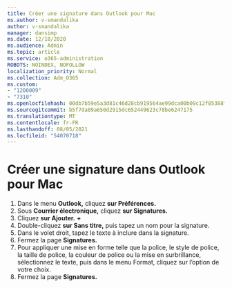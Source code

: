 ```yaml
---
title: Créer une signature dans Outlook pour Mac
ms.author: v-smandalika
author: v-smandalika
manager: dansimp
ms.date: 12/18/2020
ms.audience: Admin
ms.topic: article
ms.service: o365-administration
ROBOTS: NOINDEX, NOFOLLOW
localization_priority: Normal
ms.collection: Adm_O365
ms.custom:
- "1200009"
- "7310"
ms.openlocfilehash: 00db7b59e5a3d81c46d28cb919564ae99dca00b09c12f85388f5c419647dad01
ms.sourcegitcommit: b5f7da89a650d2915dc652449623c78be6247175
ms.translationtype: MT
ms.contentlocale: fr-FR
ms.lasthandoff: 08/05/2021
ms.locfileid: "54070718"
---
```

# <a name="create-a-signature-in-outlook-for-mac"></a>Créer une signature dans Outlook pour Mac

1.  Dans le menu **Outlook,** cliquez **sur Préférences.**
2.  Sous **Courrier électronique,** cliquez **sur Signatures.**
3.  Cliquez **sur Ajouter.** **+**
4.  Double-cliquez **sur Sans titre,** puis tapez un nom pour la signature.
5.  Dans le volet droit, tapez le texte à inclure dans la signature.
6.  Fermez la page **Signatures.**
7.  Pour appliquer une mise en forme telle que la police, le style de police, la taille de police, la couleur de police ou la mise en surbrillance, sélectionnez le texte, puis dans le menu Format, cliquez sur l’option de votre choix.
8.  Fermez la page **Signatures.**

